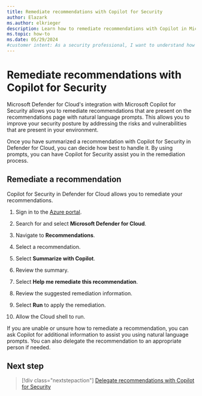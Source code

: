 ```yaml
---
title: Remediate recommendations with Copilot for Security
author: Elazark
ms.author: elkrieger
description: Learn how to remediate recommendations with Copilot in Microsoft Defender for Cloud and improve your security posture.
ms.topic: how-to
ms.date: 05/29/2024
#customer intent: As a security professional, I want to understand how to use Copilot to remediate recommendations in Defender for Cloud so that I can improve my security posture.
---
```


# Remediate recommendations with Copilot for Security

Microsoft Defender for Cloud's integration with Microsoft Copilot for Security allows you to remediate recommendations that are present on the recommendations page with natural language prompts. This allows you to improve your security posture by addressing the risks and vulnerabilities that are present in your environment.

Once you have summarized a recommendation with Copilot for Security in Defender for Cloud, you can decide how best to handle it. By using prompts, you can have Copilot for Security assist you in the remediation process.

## Remediate a recommendation

Copilot for Security in Defender for Cloud allows you to remediate your recommendations.

1. Sign in to the [Azure portal](https://portal.azure.com).

1. Search for and select **Microsoft Defender for Cloud**.

1. Navigate to **Recommendations**.

1. Select a recommendation.

1. Select **Summarize with Copilot**.

1. Review the summary.

1. Select **Help me remediate this recommendation**.

1. Review the suggested remediation information.

1. Select **Run** to apply the remediation.

1. Allow the Cloud shell to run.

If you are unable or unsure how to remediate a recommendation, you can ask Copilot for additional information to assist you using natural language prompts. You can also delegate the recommendation to an appropriate person if needed.

## Next step

> [!div class="nextstepaction"]
> [Delegate recommendations with Copilot for Security](delegate-with-copilot.md)
